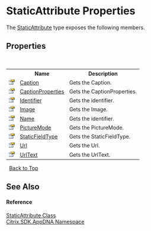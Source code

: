 # StaticAttribute Properties
 

The <a href="T_Citrix_SDK_AppDNA_StaticAttribute">StaticAttribute</a> type exposes the following members.


## Properties
&nbsp;<table><tr><th></th><th>Name</th><th>Description</th></tr><tr><td>![Public property](media/pubproperty.gif "Public property")</td><td><a href="P_Citrix_SDK_AppDNA_StaticAttribute_Caption">Caption</a></td><td>
Gets the Caption.</td></tr><tr><td>![Public property](media/pubproperty.gif "Public property")</td><td><a href="P_Citrix_SDK_AppDNA_StaticAttribute_CaptionProperties">CaptionProperties</a></td><td>
Gets the CaptionProperties.</td></tr><tr><td>![Public property](media/pubproperty.gif "Public property")</td><td><a href="P_Citrix_SDK_AppDNA_StaticAttribute_Identifier">Identifier</a></td><td>
Gets the identifier.</td></tr><tr><td>![Public property](media/pubproperty.gif "Public property")</td><td><a href="P_Citrix_SDK_AppDNA_StaticAttribute_Image">Image</a></td><td>
Gets the Image.</td></tr><tr><td>![Public property](media/pubproperty.gif "Public property")</td><td><a href="P_Citrix_SDK_AppDNA_StaticAttribute_Name">Name</a></td><td>
Gets the identifier.</td></tr><tr><td>![Public property](media/pubproperty.gif "Public property")</td><td><a href="P_Citrix_SDK_AppDNA_StaticAttribute_PictureMode">PictureMode</a></td><td>
Gets the PictureMode.</td></tr><tr><td>![Public property](media/pubproperty.gif "Public property")</td><td><a href="P_Citrix_SDK_AppDNA_StaticAttribute_StaticFieldType">StaticFieldType</a></td><td>
Gets the StaticFieldType.</td></tr><tr><td>![Public property](media/pubproperty.gif "Public property")</td><td><a href="P_Citrix_SDK_AppDNA_StaticAttribute_Url">Url</a></td><td>
Gets the Url.</td></tr><tr><td>![Public property](media/pubproperty.gif "Public property")</td><td><a href="P_Citrix_SDK_AppDNA_StaticAttribute_UrlText">UrlText</a></td><td>
Gets the UrlText.</td></tr></table>&nbsp;
<a href="#staticattribute-properties">Back to Top</a>

## See Also


#### Reference
<a href="T_Citrix_SDK_AppDNA_StaticAttribute">StaticAttribute Class</a><br /><a href="N_Citrix_SDK_AppDNA">Citrix.SDK.AppDNA Namespace</a><br />